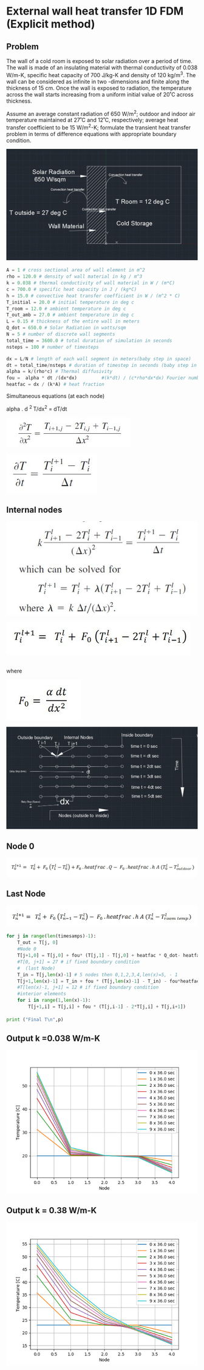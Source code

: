 # External wall heat transfer 1D FDM (Explicit method)

## Problem
The wall of a cold room is exposed to solar radiation over a period of time. The wall is made of an insulating material with thermal conductivity of 0.038 W/m-K, specific heat capacity of 700 J/kg-K and density of 120 kg/m<sup>3</sup>. The wall can be considered as infinite in two -dimensions and finite along the thickness of 15 cm. Once the wall is exposed to radiation, the temperature across the wall starts increasing from a uniform initial value of 20˚C across thickness. 

Assume an average constant radiation of 650 W/m<sup>2</sup>; outdoor and indoor air temperature maintained at 27˚C and 12˚C, respectively; average heat transfer coefficient to be 15 W/m<sup>2</sup>-K; formulate the transient heat transfer problem in terms of difference equations with appropriate boundary condition. 

![alt text](https://github.com/aviruch/1DHeatExplicit/blob/master/img/problem1.JPG "Node i")

```python
A = 1 # cross sectional area of wall element in m^2
rho = 120.0 # density of wall material in kg / m^3
k = 0.038 # thermal conductivity of wall material in W / (m*C)
c = 700.0 # specific heat capacity in J / (kg*C)
h = 15.0 # convective heat transfer coefficient in W / (m^2 * C)
T_initial = 20.0 # initial temperature in deg c
T_room = 12.0 # ambient temperature in deg c
T_out_amb = 27.0 # ambient temperature in deg c
L = 0.15 # thickness of the entire wall in meters
Q_dot = 650.0 # Solar Radiation in watts/sqm
N = 5 # number of discrete wall segments
total_time = 3600.0 # total duration of simulation in seconds
nsteps = 100 # number of timesteps
```


```python
dx = L/N # length of each wall segment in meters(baby step in space)
dt = total_time/nsteps # duration of timestep in seconds (baby step in time)
alpha = k/(rho*c) # Thermal diffusivity
fou =  alpha * dt /(dx*dx)         #(k*dt) / (c*rho*dx*dx) Fourier number 
heatfac = dx / (k*A) # heat fraction
```

Simultaneous equations (at each node)


 alpha . d <sup>2 </sup>T/dx<sup>2</sup> = dT/dt 
 


![alt text](https://github.com/aviruch/1DHeatExplicit/blob/master/img/1.JPG "Node i")

![alt text](https://github.com/aviruch/1DHeatExplicit/blob/master/img/2.JPG "Node i")

## Internal nodes 

![alt text](https://github.com/aviruch/1DHeatExplicit/blob/master/img/3.JPG "Node i")

![alt text](https://github.com/aviruch/1DHeatExplicit/blob/master/img/internalnodeeq.JPG "Node i")

 <br />where <br />

![alt text](https://github.com/aviruch/1DHeatExplicit/blob/master/img/fou.JPG "Node i")

 ![alt text](https://github.com/aviruch/1DHeatExplicit/blob/master/img/nodesnewnew.JPG "Node i")
 
 ## Node 0 
 
![alt text](https://github.com/aviruch/1DHeatExplicit/blob/master/img/Node0.JPG "Node i")

## Last Node
![alt text](https://github.com/aviruch/1DHeatExplicit/blob/master/img/LastNode.JPG "Node i")
```python
for j in range(len(timesamps)-1):
    T_out = T[j, 0]
    #Node 0
    T[j+1,0] = T[j,0] + fou* (T[j,1] - T[j,0] + heatfac * Q_dot- heatfac*h*A*(T_out - T_out_amb))
    #T[0, j+1] = 27 # if fixed boundary condition
    #  (last Node)
    T_in = T[j,len(x)-1] # 5 nodes then 0,1,2,3,4,len(x)=5, - 1
    T[j+1,len(x)-1] = T_in + fou * (T[j,len(x)-1] - T_in) - fou*heatfac*h*A*(T_in - T_room)
    #T[len(x)-1, j+1] = 12 # if fixed boundary condition
    #interior elements 
    for i in range(1,len(x)-1):        
        T[j+1,i] = T[j,i] + fou * (T[j,i-1] - 2*T[j,i] + T[j,i+1])
      
print ("Final T\n",p)
```
## Output k =0.038 W/m-K 
![alt text](https://github.com/aviruch/1DHeatExplicit/blob/master/img/Figure_1_k0_038.png "Node i")
## Output k = 0.38 W/m-K
![alt text](https://github.com/aviruch/1DHeatExplicit/blob/master/img/Figure_1.png "Node i")
